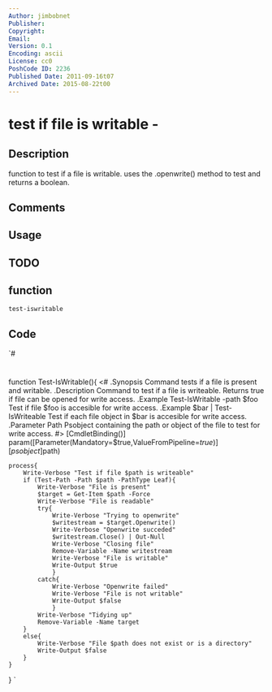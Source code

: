 ```yaml
---
Author: jimbobnet
Publisher: 
Copyright: 
Email: 
Version: 0.1
Encoding: ascii
License: cc0
PoshCode ID: 2236
Published Date: 2011-09-16t07
Archived Date: 2015-08-22t00
---
```


# test if file is writable - 

## Description

function to test if a file is writable. uses the .openwrite() method to test and returns a boolean.

## Comments



## Usage



## TODO



## function

`test-iswritable`

## Code

`#
 #
 function Test-IsWritable(){
 <#
     .Synopsis
         Command tests if a file is present and writable.
     .Description
         Command to test if a file is writeable. Returns true if file can be opened for write access.
     .Example
         Test-IsWritable -path $foo
 		Test if file $foo is accesible for write access.
 	.Example
         $bar | Test-IsWriteable
 		Test if each file object in $bar is accesible for write access.
 	.Parameter Path
         Psobject containing the path or object of the file to test for write access.
 #>
 	[CmdletBinding()]
 	param([Parameter(Mandatory=$true,ValueFromPipeline=$true)][psobject]$path)
 	
 	process{
 		Write-Verbose "Test if file $path is writeable"
 		if (Test-Path -Path $path -PathType Leaf){
 			Write-Verbose "File is present"
 			$target = Get-Item $path -Force
 			Write-Verbose "File is readable"
 			try{
 				Write-Verbose "Trying to openwrite"	
 				$writestream = $target.Openwrite()
 				Write-Verbose "Openwrite succeded"	
 				$writestream.Close() | Out-Null
 				Write-Verbose "Closing file"				
 				Remove-Variable -Name writestream
 				Write-Verbose "File is writable"
 				Write-Output $true
 				}
 			catch{
 				Write-Verbose "Openwrite failed"
 				Write-Verbose "File is not writable"
 				Write-Output $false
 				}
 			Write-Verbose "Tidying up"
 			Remove-Variable -Name target
 		}
 		else{
 			Write-Verbose "File $path does not exist or is a directory"
 			Write-Output $false
 		}
 	}
 }
`


